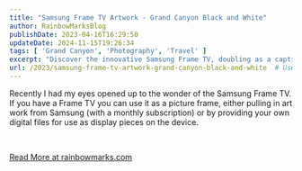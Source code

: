 ```yaml
---
title: "Samsung Frame TV Artwork - Grand Canyon Black and White"
author: RainbowMarksBlog
publishDate: 2023-04-16T16:29:50
updateDate: 2024-11-15T19:26:34
tags: [ 'Grand Canyon', 'Photography', 'Travel' ]
excerpt: "Discover the innovative Samsung Frame TV, doubling as a captivating picture frame. Easily showcase curated artwork or your own digital files for a personalized display."
url: /2023/samsung-frame-tv-artwork-grand-canyon-black-and-white  # Use the generated URL with year
---
```

<p>Recently I had my eyes opened up to the wonder of the Samsung Frame TV. If you have a Frame TV you can use it as a picture frame, either pulling in art work from Samsung (with a monthly subscription) or by providing your own digital files for use as display pieces on the device.</p>  <p>&nbsp;</p> <script language="javascript" type="text/javascript"> 	var pageUrl = "/Events/2022/04/Grand-Canyon-Black-and-White-FrameTV"; //	_mfpOn('BeforeChange', function(e, prevType, newType) {alert('change'); }); 	$('.popup').on('mfpChange', function(e /*, params */) { 	  originalUrl = window.location.href.split('?')[0]; 	  var newUrl = $.magnificPopup.instance.currItem.el.attr('data-url'); 	  var newTitle = $.magnificPopup.instance.currItem.el.attr('title') 	  window.history.replaceState("object or string", newTitle, newUrl); //"?rbmphoto=" + $.magnificPopup.instance.index); 	   	});  	$('.popup').on('mfpClose', function(e /*, params */) { 	   	  window.history.replaceState({}, '', pageUrl); //"?rbmphoto=" + $.magnificPopup.instance.index); 	   	});  	$(document).ready(function ($) {     $('a.popup').magnificPopup({       type: 'image',       gallery: {         enabled: true,         navigateByImgClick: true,         preload: [0, 1] // Will preload 0 - before current, and 1 after the current image       },       image: {         titleSrc: function (item) {           return item.el.attr('title') + '&nbsp;' + item.el.attr('data-caption');         }       }       // other options     });   });  	//check if the url contains a photo 	$( document ).ready(function($) { 		// console.log( "ready!" );  		//console.log('Page Load',  window.location.href.split('?')[1]); 		var galleryNameLoc = window.location.href.indexOf("galleryname=") 		if(galleryNameLoc>0) 		{ 			//console.log('Found Index',  index); 			var gindex = window.location.href.substring(galleryNameLoc+12).split("&")[0]; 			//console.log('G Index:', gindex); 			//console.log('Item:',$('#' + gindex)); 			var galleryObj = $('#' + gindex); 			var loc = window.location.href.indexOf("rbmphoto=")  			if(loc>0) 			{ 				//console.log('Found It',  window.location.href.substring(loc)); 				var index = window.location.href.substring(loc+9).split("&")[0]; 				//console.log('Found Index',  index); 				//lookup the image on the page if there are multiple galleries 				 				$('#' + gindex).find('.popup')[index].click(); 			} 					 		} 		//var loc = window.location.href.indexOf("rbmphoto=") 		//if(loc<0) 		//{ 		//	//console.log('Found It',  window.location.href.substring(loc)); 		//	var index = window.location.href.substring(loc+9).split("&")[0]; 		//	//console.log('Found Index',  index); 		//	//lookup the image on the page if there are multiple galleries 			 		//	document.getElementsByClassName('popup')[index].click(); 		//} 		 	}); </script>  <p><a href="https://rainbowmarks.com/Events/2022/04/Grand-Canyon-Black-and-White-FrameTV">Read More at rainbowmarks.com</a></p> 



